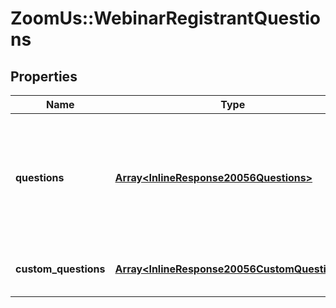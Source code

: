 # ZoomUs::WebinarRegistrantQuestions

## Properties
Name | Type | Description | Notes
------------ | ------------- | ------------- | -------------
**questions** | [**Array&lt;InlineResponse20056Questions&gt;**](InlineResponse20056Questions.md) | Array of registration fields whose values should be provided by registrants during registration. | [optional] 
**custom_questions** | [**Array&lt;InlineResponse20056CustomQuestions&gt;**](InlineResponse20056CustomQuestions.md) | Array of Registrant Custom Questions. | [optional] 


